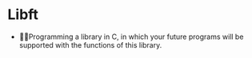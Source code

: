 # Libft
- 📗📙Programming a library in C, in which your future programs will be supported with the functions of this library.
